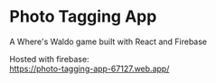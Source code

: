 # Photo Tagging App   

A Where's Waldo game built with React and Firebase

Hosted with firebase:   
https://photo-tagging-app-67127.web.app/
